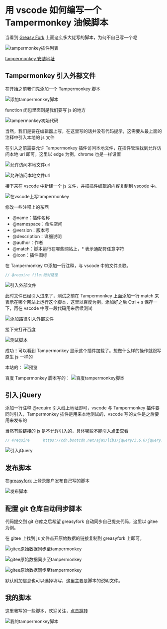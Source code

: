 # 用 vscode 如何编写一个 Tampermonkey 油候脚本

当看到 [Greasy Fork](https://greasyfork.org/zh-CN/scripts) 上面这么多大佬写的脚本，为何不自己写一个呢

![tampermonkey插件列表](./img/如何编写一个Tampermonkey油候脚本/01.png)

[tampermonkey 安装地址](https://chrome.google.com/webstore/detail/tampermonkey/dhdgffkkebhmkfjojejmpbldmpobfkfo?hl=zh)

## Tampermonkey 引入外部文件

在开始之前我们先添加一个 Tampermonkey 脚本

![添加tampermonkey脚本](./img/如何编写一个Tampermonkey油候脚本/02.png)

function 闭包里面则是我们要写 js 的地方

![tampermonkey初始代码](./img/如何编写一个Tampermonkey油候脚本/03.png)

当然，我们是要在编辑器上写，在这里写的话并没有代码提示，这需要从最上面的注释中引入本地的 js 文件

在引入之前需要允许 Tampermonkey 插件访问本地文件，在插件管理找到允许访问本地 url 即可。这里以 edge 为例，chrome 也是一样设置

![允许访问本地文件url](./img/如何编写一个Tampermonkey油候脚本/04.png)

![允许访问本地文件url](./img/如何编写一个Tampermonkey油候脚本/05.png)

接下来在 vscode 中新建一个 js 文件，并把插件编辑的内容复制到 vscode 中。

![在vscode上写tampermonkey](./img/如何编写一个Tampermonkey油候脚本/06.png)

修改一些注释上的东西

- @name：插件名称
- @namespace：命名空间
- @version：版本号
- @description：详细说明
- @author：作者
- @match：脚本运行在哪些网站上，\* 表示通配符任意字符
- @icon：插件图标

在 Tampermonkey 中添加一行注释，与 vscode 中的文件关联。

```js
// @require file:绝对路径
```

![引入外部文件](./img/如何编写一个Tampermonkey油候脚本/07.png)

此时文件已经引入进来了，测试之前在 Tampermonkey 上面添加一行 match 来表示在哪个网站上运行这个脚本，这里以百度为例。添加好之后 Ctrl + s 保存一下，再在 vscode 中写一段代码用来后续测试

![添加路径引入外部文件](./img/如何编写一个Tampermonkey油候脚本/08.png)

接下来打开百度

![测试脚本](./img/如何编写一个Tampermonkey油候脚本/09.png)

成功！可以看到 Tampermonkey 显示这个插件加载了。想做什么样的操作就跟写原生 js 一样的

<!-- 像做到与[导航页](../../../pages/navigation.md)一样的百度也可以 -->

本站的：
![预览](./img/如何编写一个Tampermonkey油候脚本/10.png)

百度 Tampermonkey 脚本写的：
![百度tampermonkey脚本](./img/如何编写一个Tampermonkey油候脚本/11.png)

## 引入 jQuery

添加一行注释 @require 引入线上地址即可，vscode 与 Tampermonkey 插件要同时引入，Tampermonkey 插件是用来本地测试的，vscode 写的文件是之后要用来发布的

当然有些链接的 js 是不允许引入的，具体哪些不能引入[点击查看](https://greasyfork.org/zh-CN/help/external-scripts)

```js
// @require      https://cdn.bootcdn.net/ajax/libs/jquery/3.6.0/jquery.js
```

![引入jQuery](./img/如何编写一个Tampermonkey油候脚本/12.png)

## 发布脚本

在[greasyfork](https://greasyfork.org/zh-CN) 上登录账户发布自己写的脚本

![发布脚本](./img/如何编写一个Tampermonkey油候脚本/13.png)

## 配置 git 仓库自动同步脚本

代码提交到 git 仓库之后希望 greasyfork 自动同步自己提交代码，这里以 gitee 为例。

在 gitee 上找到 js 文件点开原始数据的链接复制到 greasyfork 上即可。

![gitee原始数据同步至tampermonkey](./img/如何编写一个Tampermonkey油候脚本/14.png)

![gitee原始数据同步至tampermonkey](./img/如何编写一个Tampermonkey油候脚本/15.png)

![gitee原始数据同步至tampermonkey](./img/如何编写一个Tampermonkey油候脚本/16.png)

默认附加信息也可以选择填写，这里主要是脚本的说明文件。

## 我的脚本

这里我写的一些脚本，欢迎关注，[点击跳转](https://greasyfork.org/zh-CN/users/794260-tomiaa)

![我的tampermonkey脚本](./img/如何编写一个Tampermonkey油候脚本/17.jpg)
